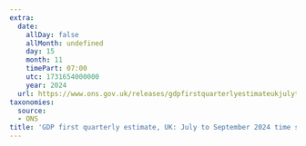 ```yaml
---
extra:
  date:
    allDay: false
    allMonth: undefined
    day: 15
    month: 11
    timePart: 07:00
    utc: 1731654000000
    year: 2024
  url: https://www.ons.gov.uk/releases/gdpfirstquarterlyestimateukjulytoseptember2024timeseries
taxonomies:
  source:
  - ONS
title: 'GDP first quarterly estimate, UK: July to September 2024 time series'
---
```

